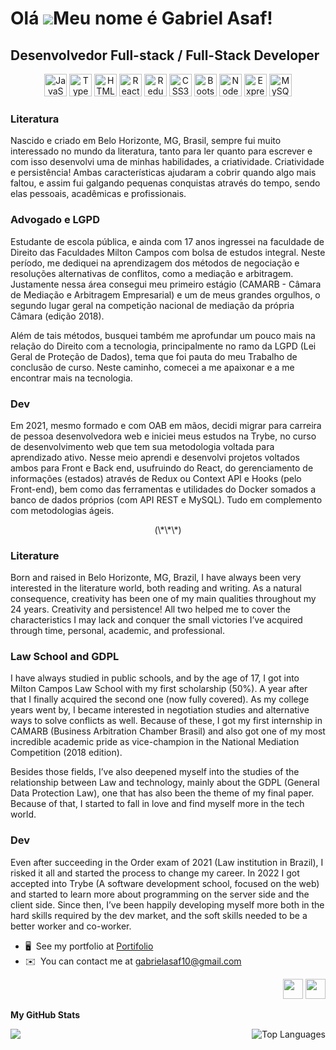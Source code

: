 Olá ![](https://user-images.githubusercontent.com/18350557/176309783-0785949b-9127-417c-8b55-ab5a4333674e.gif)Meu nome é Gabriel Asaf!
====================================================================================================================================

Desenvolvedor Full-stack / Full-Stack Developer
----------------------------------------------------------------------------------------------------------------------------------------------------------------------------------

<p align="center">
<a href="https://developer.mozilla.org/en-US/docs/Web/JavaScript" target="_blank" rel="noreferrer"><img src="https://raw.githubusercontent.com/danielcranney/readme-generator/main/public/icons/skills/javascript-colored.svg" width="36" height="36" alt="JavaScript" /></a>
<a href="https://www.typescriptlang.org/" target="_blank" rel="noreferrer"><img src="https://raw.githubusercontent.com/danielcranney/readme-generator/main/public/icons/skills/typescript-colored.svg" width="36" height="36" alt="TypeScript" /></a>
<a href="https://developer.mozilla.org/en-US/docs/Glossary/HTML5" target="_blank" rel="noreferrer"><img src="https://raw.githubusercontent.com/danielcranney/readme-generator/main/public/icons/skills/html5-colored.svg" width="36" height="36" alt="HTML5" /></a>
<a href="https://reactjs.org/" target="_blank" rel="noreferrer"><img src="https://raw.githubusercontent.com/danielcranney/readme-generator/main/public/icons/skills/react-colored.svg" width="36" height="36" alt="React" /></a>
<a href="https://redux.js.org/" target="_blank" rel="noreferrer"><img src="https://raw.githubusercontent.com/danielcranney/readme-generator/main/public/icons/skills/redux-colored.svg" width="36" height="36" alt="Redux" /></a>
<a href="https://www.w3.org/TR/CSS/#css" target="_blank" rel="noreferrer"><img src="https://raw.githubusercontent.com/danielcranney/readme-generator/main/public/icons/skills/css3-colored.svg" width="36" height="36" alt="CSS3" /></a>
<a href="https://getbootstrap.com/" target="_blank" rel="noreferrer"><img src="https://raw.githubusercontent.com/danielcranney/readme-generator/main/public/icons/skills/bootstrap-colored.svg" width="36" height="36" alt="Bootstrap" /></a>
<a href="https://nodejs.org/en/" target="_blank" rel="noreferrer"><img src="https://raw.githubusercontent.com/danielcranney/readme-generator/main/public/icons/skills/nodejs-colored.svg" width="36" height="36" alt="NodeJS" /></a>
<a href="https://expressjs.com/" target="_blank" rel="noreferrer"><img src="https://raw.githubusercontent.com/danielcranney/readme-generator/main/public/icons/skills/express-colored.svg" width="36" height="36" alt="Express" /></a>
<a href="https://www.mysql.com/" target="_blank" rel="noreferrer"><img src="https://raw.githubusercontent.com/danielcranney/readme-generator/main/public/icons/skills/mysql-colored.svg" width="36" height="36" alt="MySQL" /></a>
</p>

### Literatura

Nascido e criado em Belo Horizonte, MG, Brasil, sempre fui muito interessado no mundo da literatura, tanto para ler quanto para escrever e com isso desenvolvi uma de minhas habilidades, a criatividade. Criatividade e persistência! Ambas características ajudaram a cobrir quando algo mais faltou, e assim fui galgando pequenas conquistas através do tempo, sendo elas pessoais, acadêmicas e profissionais.

### Advogado e LGPD

Estudante de escola pública, e ainda com 17 anos ingressei na faculdade de Direito das Faculdades Milton Campos com bolsa de estudos integral.  Neste período, me dediquei na aprendizagem dos métodos de negociação e resoluções alternativas de conflitos, como a mediação e arbitragem. Justamente nessa área consegui meu primeiro estágio (CAMARB - Câmara de Mediação e Arbitragem Empresarial) e um de meus grandes orgulhos, o segundo lugar geral na competição nacional de mediação da própria Câmara (edição 2018).
 
Além de tais métodos, busquei também me aprofundar um pouco mais na relação do Direito com a tecnologia, principalmente no ramo da LGPD (Lei Geral de Proteção de Dados), tema que foi pauta do meu Trabalho de conclusão de curso. Neste caminho, comecei a me apaixonar e a me encontrar mais na tecnologia.

### Dev

Em 2021, mesmo formado e com OAB em mãos, decidi migrar para carreira de pessoa desenvolvedora web e iniciei meus estudos na Trybe, no curso de desenvolvimento web que tem sua metodologia voltada para aprendizado ativo. Nesse meio aprendi e desenvolvi projetos voltados ambos para Front e Back end, usufruindo do React, do gerenciamento de informações (estados) através de Redux ou Context API e Hooks (pelo Front-end), bem como das ferramentas e utilidades do Docker somados a banco de dados próprios (com API REST e MySQL). Tudo em complemento com metodologias ágeis.

<p align="center">(\*\*\*)</p>

### Literature

Born and raised in Belo Horizonte, MG, Brazil, I have always been very interested in the literature world, both reading and writing. As a natural consequence, creativity has been one of my main qualities throughout my 24 years. Creativity and persistence! All two helped me to cover the characteristics I may lack and conquer the small victories I’ve acquired through time, personal, academic, and professional.

### Law School and GDPL

I have always studied in public schools, and by the age of 17, I got into Milton Campos Law School with my first scholarship (50%). A year after that I finally acquired the second one (now fully covered). As my college years went by, I became interested in negotiation studies and alternative ways to solve conflicts as well. Because of these, I got my first internship in CAMARB (Business Arbitration Chamber Brasil) and also got one of my most incredible academic pride as vice-champion in the National Mediation Competition (2018 edition). 

Besides those fields, I’ve also deepened myself into the studies of the relationship between Law and technology, mainly about the GDPL (General Data Protection Law), one that has also been the theme of my final paper. Because of that, I started to fall in love and find myself more in the tech world. 

### Dev

Even after succeeding in the Order exam of 2021 (Law institution in Brazil), I risked it all and started the process to change my career. In 2022 I got accepted into Trybe (A software development school, focused on the web) and started to learn more about programming on the server side and the client side. Since then, I’ve been happily developing myself more both in the hard skills required by the dev market, and the soft skills needed to be a better worker and co-worker.



* 🖥️  See my portfolio at [Portifolio](http://asafsportifolio.herokuapp.com/)
* ✉️  You can contact me at [gabrielasaf10@gmail.com](mailto:gabrielasaf10@gmail.com)

<p align="right"> <a href="https://www.github.com/AsafGontijo" target="_blank" rel="noreferrer"><img src="https://raw.githubusercontent.com/danielcranney/readme-generator/main/public/icons/socials/github.svg" width="32" height="32" /></a> <a href="https://www.linkedin.com/in/gabriel-asaf/" target="_blank" rel="noreferrer"><img src="https://raw.githubusercontent.com/danielcranney/readme-generator/main/public/icons/socials/linkedin.svg" width="32" height="32" /></a></p>

<b align="center">My GitHub Stats</b>

<a href="http://www.github.com/AsafGontijo"><img align="center" src="https://github-readme-streak-stats.herokuapp.com/?user=asafworld&stroke=ffffff&background=1c1917&ring=0891b2&fire=0891b2&currStreakNum=ffffff&currStreakLabel=0891b2&sideNums=ffffff&sideLabels=ffffff&dates=ffffff&hide_border=true" /></a><a href="https://github.com/asafworld" ><img align="right" src="https://github-readme-stats.vercel.app/api/top-langs/?username=asafworld&langs_count=10&title_color=0891b2&text_color=ffffff&icon_color=0891b2&bg_color=1c1917&hide_border=true&locale=en&custom_title=Top%20%Languages" alt="Top Languages" /></a>
